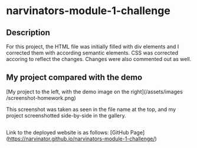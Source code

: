 # narvinators-module-1-challenge

## Description

For this project, the HTML file was initially filled with div elements and I corrected them with according semantic elements. CSS was corrected accoring to reflect the changes. Changes were also commented out as well. 

## My project compared with the demo

[My project to the left, with the demo image on the right](/assets/images
/screenshot-homework.png)


This screenshot was taken as seen in the file name at the top, and my project screenshotted side-by-side in the gallery.

##

Link to the deployed website is as follows: [GitHub Page]
(https://narvinator.github.io/narvinators-module-1-challenge/)
